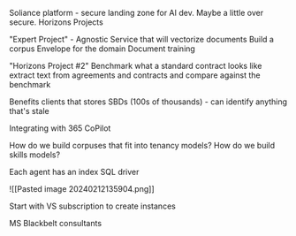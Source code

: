 Soliance platform - secure landing zone for AI dev.  Maybe a little over secure. 
Horizons Projects

"Expert Project" - Agnostic Service that will vectorize documents
Build a corpus 
Envelope for the domain
Document training

"Horizons Project #2"
Benchmark what a standard contract looks like
extract text from agreements and contracts and compare against the benchmark

Benefits clients that stores SBDs (100s of thousands) - can identify anything that's stale

Integrating with 365 CoPilot

How do we build corpuses that fit into tenancy models?
How do we build skills models?

Each agent has an index
SQL driver

![[Pasted image 20240212135904.png]]

Start with VS subscription to create instances

MS Blackbelt consultants